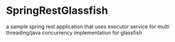 # SpringRestGlassfish
a sample spring rest application that uses executor service for multi threading/java concurrency implementation for glassfish
